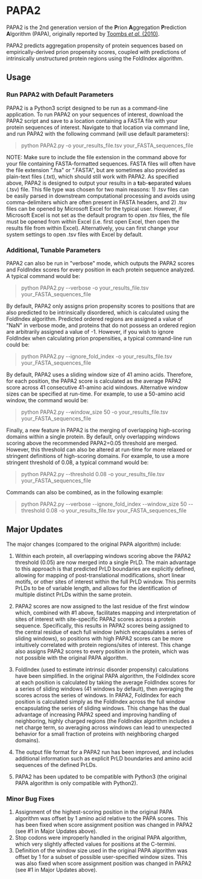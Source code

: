 # PAPA2
PAPA2 is the 2nd generation version of the **P**rion **A**ggregation **P**rediction **A**lgorithm (PAPA), originally reported by [Toombs *et al.* (2010)](https://www.ncbi.nlm.nih.gov/pubmed/19884345).

PAPA2 predicts aggregation propensity of protein sequences based on empirically-derived prion propensity scores, coupled with predictions of intrinsically unstructured protein regions using the FoldIndex algorithm.

## Usage
### Run PAPA2 with Default Parameters
PAPA2 is a Python3 script designed to be run as a command-line application. To run PAPA2 on your sequences of interest, download the PAPA2 script and save to a location containing a FASTA file with your protein sequences of interest. Navigate to that location via command line, and run PAPA2 with the following command (will use default parameters):

>python PAPA2.py -o your_results_file.tsv your_FASTA_sequences_file

NOTE: Make sure to include the file extension in the command above for your file containing FASTA-formatted sequences. FASTA files will often have the file extension ".fsa" or ".FASTA", but are sometimes also provided as plain-text files (.txt), which should still work with PAPA2. As specified above, PAPA2 is designed to output your results in a **t**ab-**s**eparated **v**alues (.tsv) file. This file type was chosen for two main reasons: 1) .tsv files can be easily parsed in downstream computational processing and avoids using comma-delimiters which are often present in FASTA headers, and 2) .tsv files can be opened by Microsoft Excel for the typical user. However, if Microsoft Excel is not set as the default program to open .tsv files, the file must be opened from *within* Excel (i.e. first open Excel, then open the results file from within Excel). Alternatively, you can first change your system settings to open .tsv files with Excel by default.

### Additional, Tunable Parameters
PAPA2 can also be run in "verbose" mode, which outputs the PAPA2 scores and FoldIndex scores for every position in each protein sequence analyzed. A typical command would be:

>python PAPA2.py --verbose -o your_results_file.tsv your_FASTA_sequences_file


By default, PAPA2 only assigns prion propensity scores to positions that are also predicted to be intrinsically disordered, which is calculated using the FoldIndex algorithm. Predicted ordered regions are assigned a value of "NaN" in verbose mode, and proteins that do not possess an ordered region are arbitrarily assigned a value of -1. However, if you wish to ignore FoldIndex when calculating prion propensities, a typical command-line run could be:

>python PAPA2.py --ignore_fold_index -o your_results_file.tsv your_FASTA_sequences_file


By default, PAPA2 uses a sliding window size of 41 amino acids. Therefore, for each position, the PAPA2 score is calculated as the average PAPA2 score across 41 consecutive 41-amino acid windows. Alternative window sizes can be specified at run-time. For example, to use a 50-amino acid window, the command would be:

>python PAPA2.py --window_size 50 -o your_results_file.tsv your_FASTA_sequences_file


Finally, a new feature in PAPA2 is the merging of overlapping high-scoring domains within a single protein. By default, only overlapping windows scoring above the recommended PAPA2=0.05 threshold are merged. However, this threshold can also be altered at run-time for more relaxed or stringent definitions of high-scoring domains. For example, to use a more stringent threshold of 0.08, a typical command would be:

>python PAPA2.py --threshold 0.08 -o your_results_file.tsv your_FASTA_sequences_file


Commands can also be combined, as in the following example:

>python PAPA2.py --verbose --ignore_fold_index --window_size 50 --threshold 0.08 -o your_results_file.tsv your_FASTA_sequences_file

## Major Updates
The major changes (compared to the original PAPA algorithm) include:

1) Within each protein, all overlapping windows scoring above the PAPA2 threshold (0.05) are now merged into a single PrLD. The main advantage to this approach is that predicted PrLD boundaries are explicitly defined, allowing for mapping of post-translational modifications, short linear motifs, or other sites of interest within the full PrLD window. This permits PrLDs to be of variable length, and allows for the identification of multiple distinct PrLDs within the same protein.

2) PAPA2 scores are now assigned to the last residue of the first window which, combined with #1 above, facilitates mapping and interpretation of sites of interest with site-specific PAPA2 scores across a protein sequence. Specifically, this results in PAPA2 scores being assigned to the central residue of each full window (which encapsulates a series of sliding windows), so positions with high PAPA2 scores can be more intuitively correlated with protein regions/sites of interest. This change also assigns PAPA2 scores to every position in the protein, which was not possible with the original PAPA algorithm.

3) FoldIndex (used to estimate intrinsic disorder propensity) calculations have been simplified. In the original PAPA algorithm, the FoldIndex score at each position is calculated by taking the average FoldIndex scores for a series of sliding windows (41 windows by default), then averaging the scores across the series of windows. In PAPA2, FoldIndex for each position is calculated simply as the FoldIndex across the full window encapsulating the series of sliding windows. This change has the dual advantage of increasing PAPA2 speed and improving handling of neighboring, highly charged regions (the FoldIndex algorithm includes a net charge term, so averaging across windows can lead to unexpected behavior for a small fraction of proteins with neighboring charged domains).

4) The output file format for a PAPA2 run has been improved, and includes additional information such as explicit PrLD boundaries and amino acid sequences of the defined PrLDs.

5) PAPA2 has been updated to be compatible with Python3 (the original PAPA algorithm is only compatible with Python2).

### Minor Bug Fixes
1) Assignment of the highest-scoring position in the original PAPA algorithm was offset by 1 amino acid relative to the PAPA scores. This has been fixed when score assignment position was changed in PAPA2 (see #1 in Major Updates above).
2) Stop codons were improperly handled in the original PAPA algorithm, which very slightly affected values for positions at the C-termini.
3) Definition of the window size used in the original PAPA algorithm was offset by 1 for a subset of possible user-specified window sizes. This was also fixed when score assignment position was changed in PAPA2 (see #1 in Major Updates above).
